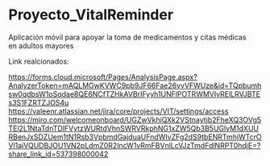 # Proyecto_VitalReminder
Aplicación móvil para apoyar la toma de medicamentos y citas médicas en adultos mayores


Link realcionados:

https://forms.cloud.microsoft/Pages/AnalysisPage.aspx?AnalyzerToken=mAQLMGwKVWC9pb9JF66Fae26vvVFWUze&id=TQpbumhsw0qdbsW1oSqdae8QE6NCfTZHkAVBrIFyyh1UNFlPOTRWMVIyRElLRVJBTEs3S1FZRTZJOS4u
https://valeenr.atlassian.net/jira/core/projects/VIT/settings/access
https://miro.com/welcomeonboard/UGZwVkhiQXk2VStnaytjb2FheXQ3OVg5TEl2L1NtaTdnTDlFVytzWURtdVhnSWRVRkphNG1xZW5Qb3B5UGlvM1dXUURBenJxSDZUem1tN1Rsb3VpbmdGajduaUFndWIvZFg2dS9tbENRTmhjWTcrOVl1ajVQUDBJOU1VN2pLdmZ0R2lncW1vRmFBVnlLcVJzTmdFdlNRPT0hdjE=?share_link_id=537398000042

